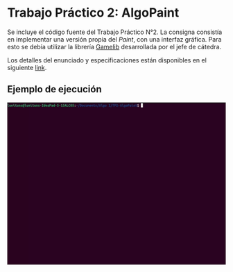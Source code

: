 # Trabajo Práctico 2: AlgoPaint

Se incluye el código fuente del Trabajo Práctico N°2. La consigna consistía en implementar una versión propia del _Paint_, con una interfaz gráfica. Para esto se debía utilizar la librería [Gamelib](https://github.com/dessaya/python-gamelib) desarrollada por el jefe de cátedra.

Los detalles del enunciado y especificaciones están disponibles en el siguiente [link](https://algoritmos1rw.ddns.net/tps/2023-c1/tp2).

## Ejemplo de ejecución

![Ejemplo de ejecución](imgs/ejecucion1.gif)